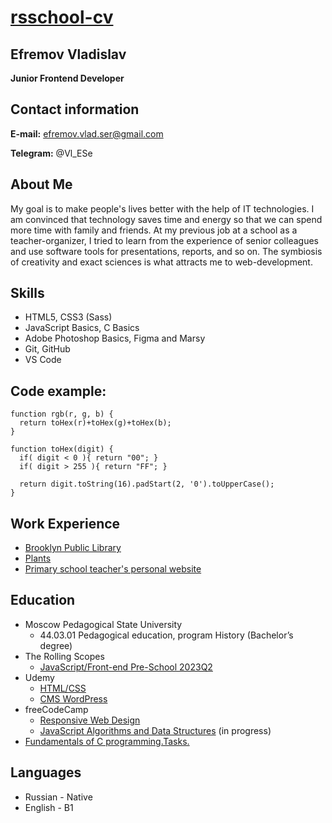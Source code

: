 # [rsschool-cv](https://github.com/SergievP/rsschool-cv/blob/gh-pages/cv.md)

## Efremov Vladislav
__Junior Frontend Developer__

## Contact information
__E-mail:__ efremov.vlad.ser@gmail.com

__Telegram:__ @Vl_ESe

## About Me
My goal is to make people's lives better with the help of IT technologies. I am convinced that technology saves time and energy so that we can spend more time with family and friends. At my previous job at a school as a teacher-organizer, I tried to learn from the experience of senior colleagues and use software tools for presentations, reports, and so on. The symbiosis of creativity and exact sciences is what attracts me to web-development.

## Skills
* HTML5, CSS3 (Sass)
* JavaScript Basics, C Basics
* Adobe Photoshop Basics, Figma and Marsy
* Git, GitHub
* VS Code

## Code example:
```
function rgb(r, g, b) {
  return toHex(r)+toHex(g)+toHex(b);
}

function toHex(digit) {
  if( digit < 0 ){ return "00"; }
  if( digit > 255 ){ return "FF"; }

  return digit.toString(16).padStart(2, '0').toUpperCase();
}
```

## Work Experience
* [Brooklyn Public Library](https://rolling-scopes-school.github.io/sergievp-JSFEPRESCHOOL2023Q2/library/)
* [Plants](https://rolling-scopes-school.github.io/sergievp-JSFEPRESCHOOL2022Q4/plants/)
* [Primary school teacher's personal website](https://elenagorbunova8.wordpress.com/)

## Education
* Moscow Pedagogical State University
    * 44.03.01 Pedagogical education, program History (Bachelor’s degree)
* The Rolling Scopes
    * [JavaScript/Front-end Pre-School 2023Q2](https://app.rs.school/certificate/o44edw00)
* Udemy
    * [HTML/CSS](https://www.udemy.com/course/webdeveloper/)
    * [CMS WordPress](https://www.udemy.com/course/cms-wordpress/)
* freeCodeCamp
    * [Responsive Web Design](https://www.freecodecamp.org/certification/Efremov/responsive-web-design)
    * [JavaScript Algorithms and Data Structures](https://www.freecodecamp.org/learn/javascript-algorithms-and-data-structures/) (in progress)
* [Fundamentals of C programming.Tasks.](https://stepik.org/cert/1618835)

## Languages
* Russian - Native
* English - B1